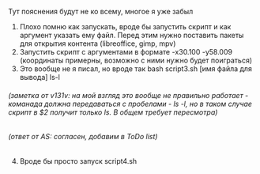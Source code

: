 Тут пояснения будут не ко всему, многое я уже забыл 
1. Плохо помню как запускать, вроде бы запустить скрипт и как аргумент указать ему файл. Перед этим нужно поставить пакеты для открытия контента (libreoffice, gimp, mpv)
2. Запустить скрипт с аргументами в формате -x30.100 -y58.009 (координаты примерны, возможно с ними нужно будет поиграться)
3. Это вообще не я писал, но вроде так bash script3.sh [имя файла для вывода] ls-l 
###### (заметка от v131v: на мой взгляд это вообще не правильно работает - команада должна передаваться с пробелами - ls -l, но в таком случае скрипт в $2 получит только ls. В общем требует пересмотра)
###### (ответ от AS: согласен, добавим в ToDo list)
4. Вроде бы просто запуск script4.sh
